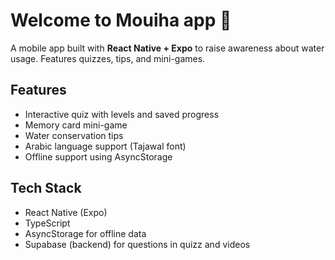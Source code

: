 # Welcome to Mouiha app 👋


A mobile app built with **React Native + Expo** to raise awareness about water usage. Features quizzes, tips, and mini-games.

## Features
- Interactive quiz with levels and saved progress
- Memory card mini-game
- Water conservation tips
- Arabic language support (Tajawal font)
- Offline support using AsyncStorage

## Tech Stack
- React Native (Expo)
- TypeScript
- AsyncStorage for offline data
- Supabase (backend) for questions in quizz and videos

